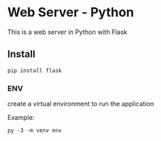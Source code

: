# Web Server -  Python

This is a web server in Python with Flask


## Install
```
pip install flask
```

### ENV
create a virtual environment to run the application

Example:
```
py -3 -m venv env
```
